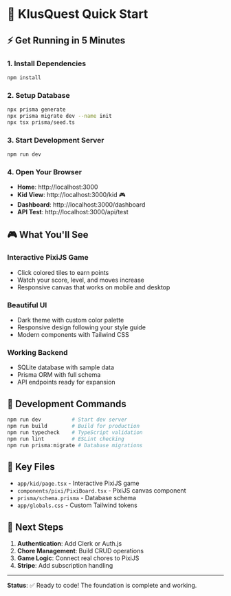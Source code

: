 # 🚀 KlusQuest Quick Start

## ⚡ Get Running in 5 Minutes

### 1. Install Dependencies
```bash
npm install
```

### 2. Setup Database
```bash
npx prisma generate
npx prisma migrate dev --name init
npx tsx prisma/seed.ts
```

### 3. Start Development Server
```bash
npm run dev
```

### 4. Open Your Browser
- **Home**: http://localhost:3000
- **Kid View**: http://localhost:3000/kid 🎮
- **Dashboard**: http://localhost:3000/dashboard
- **API Test**: http://localhost:3000/api/test

## 🎮 What You'll See

### Interactive PixiJS Game
- Click colored tiles to earn points
- Watch your score, level, and moves increase
- Responsive canvas that works on mobile and desktop

### Beautiful UI
- Dark theme with custom color palette
- Responsive design following your style guide
- Modern components with Tailwind CSS

### Working Backend
- SQLite database with sample data
- Prisma ORM with full schema
- API endpoints ready for expansion

## 🔧 Development Commands

```bash
npm run dev          # Start dev server
npm run build        # Build for production
npm run typecheck    # TypeScript validation
npm run lint         # ESLint checking
npm run prisma:migrate # Database migrations
```

## 📁 Key Files

- `app/kid/page.tsx` - Interactive PixiJS game
- `components/pixi/PixiBoard.tsx` - PixiJS canvas component
- `prisma/schema.prisma` - Database schema
- `app/globals.css` - Custom Tailwind tokens

## 🎯 Next Steps

1. **Authentication**: Add Clerk or Auth.js
2. **Chore Management**: Build CRUD operations
3. **Game Logic**: Connect real chores to PixiJS
4. **Stripe**: Add subscription handling

---

**Status**: ✅ Ready to code! The foundation is complete and working. 